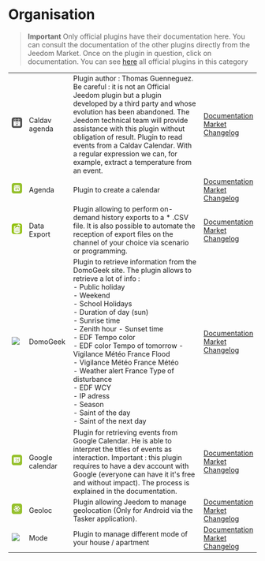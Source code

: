 
# Organisation


>**Important**
>Only official plugins have their documentation here. You can consult the documentation of the other plugins directly from the Jeedom Market. Once on the plugin in question, click on documentation.
>You can see [here](https://market.jeedom.com/index.php?v=d&p=market&type=plugin&categorie=organization) all official plugins in this category


| | | | |
|--- | --- | --- | ---|
|<img src="caldav/caldav_icon.png" class="pluginLogo" width="100" />|Caldav agenda|Plugin author : Thomas Guenneguez. Be careful : it is not an Official Jeedom plugin but a plugin developed by a third party and whose evolution has been abandoned. The Jeedom technical team will provide assistance with this plugin without obligation of result. Plugin to read events from a Caldav Calendar. With a regular expression we can, for example, extract a temperature from an event.|[Documentation](caldav/index.md)<br/>[Market](https://market.jeedom.com/index.php?v=d&p=market_display&id=1149)<br/>[Changelog](caldav/changelog.md)|
|<img src="calendar/calendar_icon.png" class="pluginLogo" width="100" />|Agenda|Plugin to create a calendar|[Documentation](calendar/index.md)<br/>[Market](https://market.jeedom.com/index.php?v=d&p=market_display&id=57)<br/>[Changelog](calendar/changelog.md)|
|<img src="dataexport/dataexport_icon.png" class="pluginLogo" width="100" />|Data Export|Plugin allowing to perform on-demand history exports to a * .CSV file. It is also possible to automate the reception of export files on the channel of your choice via scenario or programming.|[Documentation](dataexport/index.md)<br/>[Market](https://market.jeedom.com/index.php?v=d&p=market_display&id=4057)<br/>[Changelog](dataexport/changelog.md)|
|<img src="domogeek/domogeek_icon.png" class="pluginLogo" width="100" />|DomoGeek|Plugin to retrieve information from the DomoGeek site. The plugin allows to retrieve a lot of info : <br>- Public holiday <br>- Weekend <br>- School Holidays <br>- Duration of day (sun) <br>- Sunrise time <br>- Zenith hour - Sunset time <br>- EDF Tempo color <br>- EDF color Tempo of tomorrow - Vigilance Météo France Flood <br>- Vigilance Météo France Météo <br>- Weather alert France Type of disturbance <br>- EDF WCY <br>- IP adress <br>- Season <br>- Saint of the day <br>- Saint of the next day|[Documentation](domogeek/index.md)<br/>[Market](https://market.jeedom.com/index.php?v=d&p=market_display&id=250)<br/>[Changelog](domogeek/changelog.md)|
|<img src="gCalendar/gCalendar_icon.png" class="pluginLogo" width="100" />|Google calendar|Plugin for retrieving events from Google Calendar. He is able to interpret the titles of events as interaction. Important : this plugin requires to have a dev account with Google (everyone can have it it's free and without impact). The process is explained in the documentation.|[Documentation](gCalendar/index.md)<br/>[Market](https://market.jeedom.com/index.php?v=d&p=market_display&id=3318)<br/>[Changelog](gCalendar/changelog.md)|
|<img src="geoloc/geoloc_icon.png" class="pluginLogo" width="100" />|Geoloc|Plugin allowing Jeedom to manage geolocation (Only for Android via the Tasker application).|[Documentation](geoloc/index.md)<br/>[Market](https://market.jeedom.com/index.php?v=d&p=market_display&id=12)<br/>[Changelog](geoloc/changelog.md)|
|<img src="mode/mode_icon.png" class="pluginLogo" width="100" />|Mode|Plugin to manage different mode of your house / apartment|[Documentation](mode/index.md)<br/>[Market](https://market.jeedom.com/index.php?v=d&p=market_display&id=1929)<br/>[Changelog](mode/changelog.md)|
